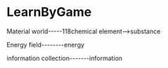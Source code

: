 # LearnByGame



Material world-----118chemical element-->substance

Energy field--------energy

information collection-------information
